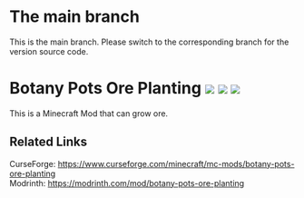 # The main branch
This is the main branch. Please switch to the corresponding branch for the version source code.
# Botany Pots Ore Planting [![](https://img.shields.io/curseforge/dt/872868?logo=curseforge&logoColor=%231C1C1C&label=%20&labelColor=%23E04E14&color=%232D2D2D)](https://www.curseforge.com/minecraft/mc-mods/botany-pots-ore-planting) [![](https://img.shields.io/modrinth/dt/CH8ZMjgi?logo=modrinth&label=%20&labelColor=%23e5e7eb)](https://modrinth.com/mod/botany-pots-ore-planting) [![](http://cf.way2muchnoise.eu/versions/872868.svg)](https://www.curseforge.com/minecraft/mc-mods/botany-pots-ore-planting)
This is a Minecraft Mod that can grow ore.
## Related Links
CurseForge: https://www.curseforge.com/minecraft/mc-mods/botany-pots-ore-planting  
Modrinth: https://modrinth.com/mod/botany-pots-ore-planting
